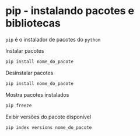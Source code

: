 # pip - instalando pacotes e bibliotecas

`pip` é o instalador de pacotes do `python`

Instalar pacotes

```bash
pip install nome_do_pacote
```

Desinstalar pacotes

```bash
pip install nome_do_pacote
```

Mostra pacotes instalados

```bash
pip freeze
```

Exibir versões do pacote disponível

```bash
pip index versions nome_do_pacote
```
